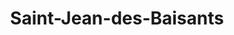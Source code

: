 ---
title: Saint-Jean-des-Baisants
url: /saint-jean-des-baisants/
latitude: 49.093
longitude: -0.974
---